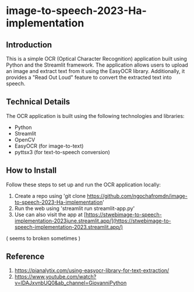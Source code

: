 # image-to-speech-2023-Ha-implementation


## Introduction
This is a simple OCR (Optical Character Recognition) application built using Python and the Streamlit framework. 
The application allows users to upload an image and extract text from it using the EasyOCR library. 
Additionally, it provides a "Read Out Loud" feature to convert the extracted text into speech.

## Technical Details
The OCR application is built using the following technologies and libraries:

- Python
- Streamlit
- OpenCV
- EasyOCR (for image-to-text)
- pyttsx3 (for text-to-speech conversion)


## How to Install
Follow these steps to set up and run the OCR application locally:

1. Create a repo using 'git clone https://github.com/ngochafromdn/image-to-speech-2023-Ha-implementation'
2. Run the web using 'streamlit run streamlit-app.py'
3. Use can also visit the app at [https://stwebimage-to-speech-implementation-2023june.streamlit.app/](https://stwebimage-to-speech-implementation-2023.streamlit.app/)

( seems to broken sometimes )
## Reference

1. https://pianalytix.com/using-easyocr-library-for-text-extraction/
2. https://www.youtube.com/watch?v=lDAJxvnbUQ0&ab_channel=GiovanniPython
